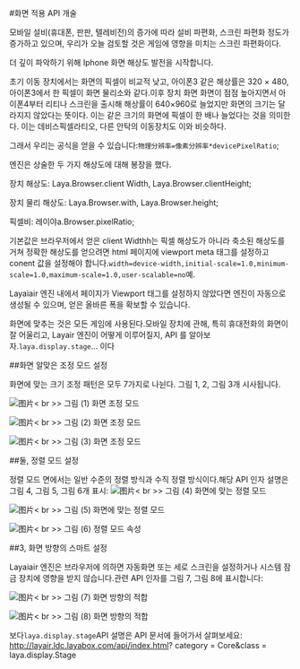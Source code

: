 #화면 적용 API 개술



모바일 설비(휴대폰, 판판, 텔레비전)의 증가에 따라 설비 파편화, 스크린 파편화 정도가 증가하고 있으며, 우리가 오늘 검토할 것은 게임에 영향을 미치는 스크린 파편화이다.

더 깊이 파악하기 위해 Iphone 화면 해상도 발전을 시작합니다.

초기 이동 장치에서는 화면의 픽셀이 비교적 낮고, 아이폰3 같은 해상률은 320 × 480, 아이폰3에서 한 픽셀이 화면 물리소와 같다.이후 장치 화면 화면이 점점 높아지면서 아이폰4부터 리티나 스크린을 출시해 해상률이 640×960로 늘었지만 화면의 크기는 달라지지 않았다는 뜻이다. 이는 같은 크기의 화면에 픽셀이 한 배나 늘었다는 것을 의미한다. 이는 데비스픽셀라티오, 다른 안탁의 이동장치도 이와 비슷하다.

그래서 우리는 공식을 얻을 수 있습니다:`物理分辨率=像素分辨率*devicePixelRatio`;

엔진은 상술한 두 가지 해상도에 대해 봉장을 했다.

장치 해상도: Laya.Browser.client Width, Laya.Browser.clientHeight;

장치 물리 해상도: Laya.Browser.with, Laya.Browser.height;

픽셀비: 레이야a.Browser.pixelRatio;

기본값은 브라우저에서 얻은 client Widthh는 픽셀 해상도가 아니라 축소된 해상도를 거쳐 정확한 해상도를 얻으려면 html 페이지에 viewport meta 태그를 설정하고 conent 값을 설정해야 합니다.`width=device-width,initial-scale=1.0,minimum-scale=1.0,maximum-scale=1.0,user-scalable=no`예.

Layaiair 엔진 내에서 페이지가 Viewport 태그를 설정하지 않았다면 엔진이 자동으로 생성될 수 있으며, 얻은 올바른 폭을 확보할 수 있습니다.

화면에 맞추는 것은 모든 게임에 사용된다.모바일 장치에 관해, 특히 휴대전화의 화면이 잘 어울리고, Layair 엔진이 어떻게 이루어질지, API 를 알아보자.`laya.display.stage`… 이다



##화면 알맞은 조정 모드 설정

화면에 맞는 크기 조정 패턴은 모두 7가지로 나뉜다. 그림 1, 2, 그림 3개 시사됩니다.

​![图片](img/1.png)< br >>
그림 (1) 화면 조정 모드

​![图片](img/2.png)< br >>
그림 (2) 화면 조정 모드

​![图片](img/3.png)< br >>
그림 (3) 화면 조정 모드



##둘, 정렬 모드 설정

정렬 모드 면에서는 일반 수준의 정렬 방식과 수직 정렬 방식이다.해당 API 인자 설명은 그림 4, 그림 5, 그림 6개 표시:
​![图片](img/4.png)< br >>
그림 (4) 화면에 맞는 정렬 모드

​![图片](img/5.png)< br >>
그림 (5) 화면에 맞는 정렬 모드

​![图片](img/6.png)< br >>
그림 (6) 정렬 모드 속성



##3, 화면 방향의 스마트 설정

Layaiair 엔진은 브라우저에 의하면 자동화면 또는 세로 스크린을 설정하거나 시스템 잠금 장치에 영향을 받지 않습니다.관련 API 인자를 그림 7, 그림 8에 표시합니다:

​![图片](img/7.png)< br >>
그림 (7) 화면 방향의 적합

​![图片](img/8.png)< br >>
그림 (8) 화면 방향의 적합



보다`laya.display.stage`API 설명은 API 문서에 들어가서 살펴보세요: http://layair.ldc.layabox.com/api/index.html? category = Core&class = laya.display.Stage